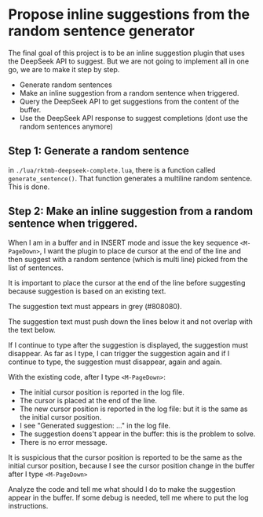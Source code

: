 # Propose inline suggestions from the random sentence generator

The final goal of this project is to be an inline suggestion plugin that uses the DeepSeek API to suggest.
But we are not going to implement all in one go, we are to make it step by step.

- Generate random sentences
- Make an inline suggestion from a random sentence when triggered.
- Query the DeepSeek API to get suggestions from the content of the buffer.
- Use the DeepSeek API response to suggest completions (dont use the random sentences anymore)

## Step 1: Generate a random sentence

in `./lua/rktmb-deepseek-complete.lua`, there is a function called `generate_sentence()`.
That function generates a multiline random sentence.
This is done.

## Step 2: Make an inline  suggestion from a random sentence when triggered.

When I am in a buffer and in INSERT mode and issue the key sequence `<M-PageDown>`,
I want the plugin to place de cursor at the end of the line and then suggest with a random sentence (which is multi line) picked from the list of sentences.

It is important to place the cursor at the end of the line before suggesting because suggestion is based on an existing text.

The suggestion text must appears in grey (#808080).

The suggestion text must push down the lines below it and not overlap with the text below.

If I continue to type after the suggestion is displayed, the suggestion must disappear.
As far as I type, I can trigger the suggestion again and if I continue to type, the suggestion must disappear, again and again.

With the existing code, after I type `<M-PageDown>`:
- The initial cursor position is reported in the log file.
- The cursor is placed at the end of the line.
- The new cursor position is reported in the log file: but it is the same as the initial cursor position.
- I see "Generated suggestion: ..." in the log file.
- The suggestion doens't appear in the buffer: this is the problem to solve.
- There is no error message.

It is suspicious that the cursor position is reported to be the same as the initial cursor position, because I see the cursor position change in the buffer after I type `<M-PageDown>`

Analyze the code and tell me what should I do to make the suggestion appear in the buffer.
If some debug is needed, tell me where to put the log instructions.

